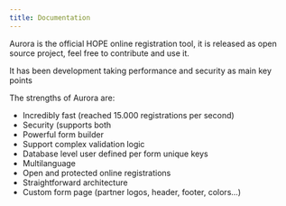 ```yaml
---
title: Documentation
---
```


Aurora is the official HOPE online registration tool, it is released as open source project, feel free to contribute and use it.

It has been development taking performance and security as main key points

The strengths of Aurora are:

- Incredibly fast (reached 15.000 registrations per second)
- Security (supports both
- Powerful form builder
- Support complex validation logic
- Database level user defined per form unique keys
- Multilanguage
- Open and protected online registrations
- Straightforward architecture
- Custom form page (partner logos, header, footer, colors...)
